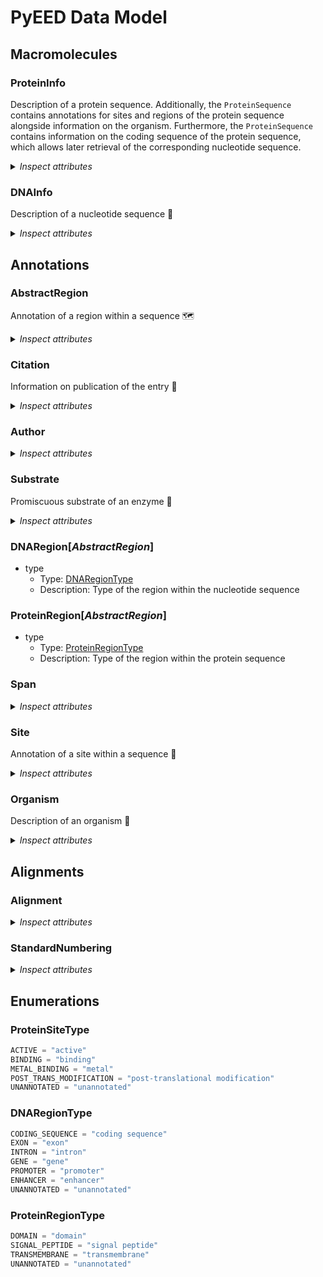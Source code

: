 # PyEED Data Model

## Macromolecules

### ProteinInfo

Description of a protein sequence. Additionally, the `ProteinSequence` contains annotations for sites and regions of the protein sequence alongside information on the organism. Furthermore, the `ProteinSequence` contains information on the coding sequence of the protein sequence, which allows later retrieval of the corresponding nucleotide sequence.

<details>
  <summary><i>Inspect attributes</i></summary>

- source_id
  - Type: string
  - Description: Identifier of the protein sequence in the source database
- name
  - Type: string
  - Description: Name of the protein
- __sequence__
  - Type: string
  - Description: Amino acid sequence
- __organism__
  - Type: [Organism](#Organism)
  - Description: Corresponding organism
- regions
  - Type: [ProteinRegion](#ProteinRegion)
  - Description: Domains of the protein
  - Multiple: True
- sites
  - Type: [Site](#Site)
  - Description: Annotations of different sites
  - Multiple: True
- coding_sequence_ref
  - Type: [DNARegion](#DNARegion)
  - Description: Defines the coding sequence of the protein
- ec_number
  - Type: string
  - Description: Enzyme Commission number
- mol_weight
  - Type: float
  - Description: Calculated molecular weight of the protein
- substrates
  - Type: [Substrate](#Substrate)
  - Description: Promiscuous substrates of the protein
  - Multiple: True
- citation
  - Type: [Citation](#Citation)
  - Description: Publication on the protein

</details>


### DNAInfo

Description of a nucleotide sequence 🧬

<details>
  <summary><i>Inspect attributes</i></summary>

- name
  - Type: string
  - Description: Name of the nucleotide sequence
- __sequence__
  - Type: string
  - Description: The nucleotide sequence coding for the protein sequence
- organism
  - Type: [Organism](#Organism)
  - Description: Corresponding organism
- regions
  - Type: [DNARegion](#DNARegion)
  - Description: Defines regions within the nucleotide sequence that code for the protein sequence
  - Multiple: True
- source_id
  - Type: string
  - Description: Identifier of the corresponding DNA sequence

</details>

## Annotations

### AbstractRegion

Annotation of a region within a sequence 🗺️

<details>
  <summary><i>Inspect attributes</i></summary>

- name
  - Type: string
  - Description: Name of the annotation
- spans
  - Type: [Span](#Span)
  - Description: Spans of the region. E.g. multiple exons of a gene
  - Multiple: True
- note
  - Type: string
  - Description: Information found in 'note' of an ncbi entry
- cross_reference
  - Type: string
  - Description: Database cross reference

</details>

### Citation

Information on publication of the entry 📖

<details>
  <summary><i>Inspect attributes</i></summary>

- doi
  - Type: str
  - Description: DOI of the publication
- pubmed_id
  - Type: str
  - Description: PubMed ID of the publication
- medline_id
  - Type: str
  - Description: Medline ID of the publication
- year
  - Type: int
  - Description: Year of publication
- authors
  - Type: Author
  - Description: Authors of the publication
  - Multiple: True

</details>

### Author

<details>
  <summary><i>Inspect attributes</i></summary>

- given_name
  - Type: str
  - Description: Given name of the author
- family_name
  - Type: str
  - Description: Family name of the author

</details>

### Substrate

Promiscuous substrate of an enzyme 🧪

<details>
  <summary><i>Inspect attributes</i></summary>

- name
  - Type: str
  - Description: Name of the substrate
- inchi
  - Type: str
  - Description: InChI code of the substrate
- smiles
  - Type: str
  - Description: SMILES code of the substrate
- chebi_id
  - Type: str
  - Description: ChEBI ID of the substrate

</details>

### DNARegion[_AbstractRegion_]

- type
  - Type: [DNARegionType](#DNARegionType)
  - Description: Type of the region within the nucleotide sequence

### ProteinRegion[_AbstractRegion_]

- type
  - Type: [ProteinRegionType](#ProteinRegionType)
  - Description: Type of the region within the protein sequence

### Span

<details>
  <summary><i>Inspect attributes</i></summary>

- start
  - Type: integer
  - Description: Start position of the span of a region
- end
  - Type: integer
  - Description: End position of the span of a region

</details>

### Site

Annotation of a site within a sequence 📍

<details>
  <summary><i>Inspect attributes</i></summary>

- name
  - Type: string
  - Description: Name of the site
- type
  - Type: ProteinSiteType
  - Description: Type of the site
- positions
  - Type: integer
  - Description: Positions of the site
  - Multiple: True
- cross_ref
  - Type: string
  - Description: Database cross reference

</details>

### Organism

Description of an organism 🦠

<details>
  <summary><i>Inspect attributes</i></summary>

- name
  - Type: string
  - Description: Name of the organism
- __taxonomy_id__
  - Type: string
  - Description: NCBI Taxonomy ID to identify the organism
- domain
  - Type: string
  - Description: Domain of the organism
- kingdom
  - Type: string
  - Description: Kingdom of the organism
- phylum
  - Type: string
  - Description: Phylum of the organism
- tax_class
  - Type: string
  - Description: Class of the organism
- order
  - Type: string
  - Description: Order of the organism
- family
  - Type: string
  - Description: Family of the organism
- genus
  - Type: string
  - Description: Genus of the organism
- species
  - Type: string
  - Description: Species of the organism

</details>

## Alignments

### Alignment

<details>
  <summary><i>Inspect attributes</i></summary>

- reference_seq
  - Type: [ProteinInfo](#ProteinInfo)
  - Description: Protein sequence used as reference
  - Alias: reference
- query_seqs
  - Type: [ProteinInfo](#ProteinInfo)
  - Description: Protein sequence used as query
  - Multiple: True
- method
  - Type: string
  - Description: Method used for the alignment
- consensus
  - Type: string
  - Description: Consensus sequence of the alignment
- score
  - Type: float
  - Description: Alignment score
- standard_numberings
  - Type: [StandardNumbering](#StandardNumbering)
  - Description: Standard numbering of the aligned sequences
  - Multiple: True
- identity
  - Type: float
  - Description: Ration of identical residues in the alignment
- similarity
  - Type: float
  - Description: Ration of similar residues in the alignment
- gaps
  - Type: int
  - Description: Number of gaps in the alignment
- mismatches
  - Type: int
  - Description: Number of mismatches in the alignment


</details>

### StandardNumbering

<details>
  <summary><i>Inspect attributes</i></summary>

- sequence_id
  - Type: string
  - Description:  Identifier of the aligned sequence
- numbering
  - Type: string
  - Description: Standard numbering of the aligned sequence
  - Multiple: True


</details>

## Enumerations

### ProteinSiteType

```python
ACTIVE = "active"
BINDING = "binding"
METAL_BINDING = "metal"
POST_TRANS_MODIFICATION = "post-translational modification"
UNANNOTATED = "unannotated"
```

### DNARegionType

```python
CODING_SEQUENCE = "coding sequence"
EXON = "exon"
INTRON = "intron"
GENE = "gene"
PROMOTER = "promoter"
ENHANCER = "enhancer"
UNANNOTATED = "unannotated"
```

### ProteinRegionType

```python
DOMAIN = "domain"
SIGNAL_PEPTIDE = "signal peptide"
TRANSMEMBRANE = "transmembrane"
UNANNOTATED = "unannotated"
```
